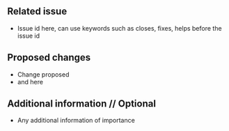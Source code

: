 ## Related issue
- Issue id here, can use keywords such as closes, fixes, helps before the issue id

## Proposed changes
- Change proposed
- and here

## Additional information // Optional
- Any additional information of importance 
